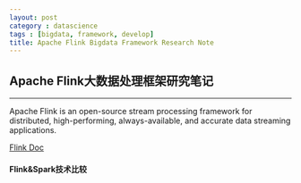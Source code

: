 ```yaml
---
layout: post
category : datascience
tags : [bigdata, framework, develop]
title: Apache Flink Bigdata Framework Research Note
---
```


## Apache Flink大数据处理框架研究笔记
-------------------------------------------

Apache Flink is an open-source stream processing framework for distributed, high-performing, always-available, and accurate data streaming applications.


[Flink Doc](https://ci.apache.org/projects/flink/flink-docs-release-1.5/)


#### Flink&Spark技术比较